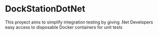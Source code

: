 # DockStationDotNet
This proyect aims to simplify integration testing by giving .Net Developers easy access to disposable Docker containers for unit tests

